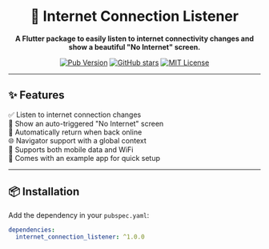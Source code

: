 <h1 align="center">📶 Internet Connection Listener</h1>

<p align="center">
  <b>A Flutter package to easily listen to internet connectivity changes and show a beautiful "No Internet" screen.</b>
</p>

<p align="center">
  <a href="https://pub.dev/packages/internet_connection_listener"><img src="https://img.shields.io/pub/v/internet_connection_listener?color=blue&label=pub.dev&logo=dart" alt="Pub Version"></a>
  <a href="https://github.com/zamizayn/internet_listener"><img src="https://img.shields.io/github/stars/yourusername/internet_connection_listener?style=social" alt="GitHub stars"></a>
  <a href="https://opensource.org/licenses/MIT"><img src="https://img.shields.io/badge/license-MIT-green.svg" alt="MIT License"></a>
</p>

---

## ✨ Features

✅ Listen to internet connection changes  
🚫 Show an auto-triggered "No Internet" screen  
🔁 Automatically return when back online  
🌐 Navigator support with a global context  
📱 Supports both mobile data and WiFi  
🧪 Comes with an example app for quick setup

---

## 📦 Installation

Add the dependency in your `pubspec.yaml`:

```yaml
dependencies:
  internet_connection_listener: ^1.0.0
